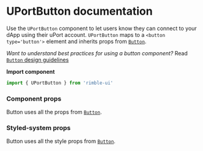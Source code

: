 # UPortButton documentation
Use the `UPortButton` component to let users know they can connect to your dApp using their uPort account. `UPortButton` maps to a `<button type='button'>` element and inherits props from [`Button`](https://consensys.github.io/rimble-ui/?path=/story/button--documentation).

_Want to understand best practices for using a button component?_ Read [`Button` design guidelines](https://consensys.github.io/rimble-ui/?path=/story/button--design--guidelines)

**Import component**
```jsx
import { UPortButton } from 'rimble-ui'
```
<!-- STORY -->
### Component props

Button uses all the props from [`Button`](https://consensys.github.io/rimble-ui/?path=/story/button--documentation).

### Styled-system props

Button uses all the style props from [`Button`](https://consensys.github.io/rimble-ui/?path=/story/button--documentation).
<!-- component example here -->
